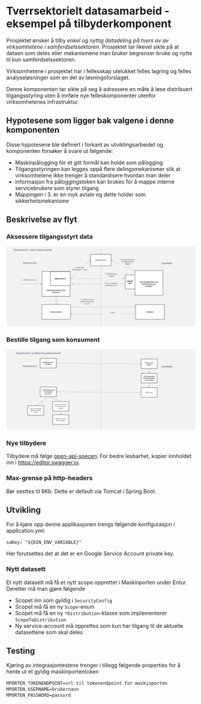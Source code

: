 # Tverrsektorielt datasamarbeid - eksempel på tilbyderkomponent

Prosjektet ønsker å tilby *enkel og nyttig datadeling på tvers av av virksomhetene i samferdselssektoren*. Prosjektet tar likevel sikte på at 
dataen som deles eller mekanismene man bruker begrenser bruke og nytte til kun samferdselssektoren. 

Virksomhetene i prosjektet har i fellesskap utelukket felles lagring og felles analyseløsninger som en del av løsningsforslaget. 

Denne komponenten tar sikte på seg å adressere en måte å løse distribuert tilgangsstyring uten å innføre nye felleskomponenter utenfor 
virksomhetenes infrastruktur.

## Hypotesene som ligger bak valgene i denne komponenten

Disse hypotesene ble definert i forkant av utviklingsarbeidet og komponenten forsøker å svare ut følgende:

* Maskinpålogging for et gitt formål kan holde som pålogging
* Tilgangsstyringen kan legges oppå flere delingsmekanismer slik at virksomhetene ikke trenger å standardisere hvordan man deler
* Informasjon fra påloggingstoken kan brukes for å mappe interne servicebrukere som styrer tilgang 
* Mappingen i 3. er en myk avtale og dette holder som sikkerhetsmekanisme

## Beskrivelse av flyt

### Aksessere tilgangsstyrt data

![Dataflyt ved dataaksess](docs/aksesser-data.png)

### Bestille tilgang som konsument

![Dataflyt ved ny tilgang](docs/gi-tilgang.png)

### Nye tilbydere

Tilbydere må følge [open-api-specen](src/main/resources/specs/resolve-1.0.0.yaml). For bedre lesbarhet, kopier innholdet inn i https://editor.swagger.io.

### Max-grense på http-headers

Bør sesttes til 8Kb. Dette er default via Tomcat i Spring Boot. 

## Utvikling 

For å kjøre opp denne applikasjonen trengs følgende konfigurasjon i application.yml:
 
```
saKey: "${DIN_ENV_VARIABLE}"
```

Her forutsettes det at det er en Google Service Account private key. 

### Nytt datasett

Et nytt datasett må få et nytt scope opprettet i Maskinporten under Entur. Deretter må man gjøre følgende

* Scopet inn som gyldig i `SecurityConfig`
* Scopet må få en ny `Scope`-enum
* Scopet må få en ny `*Distribution`-klasse som implementerer `ScopeToDistribution`
* Ny service-account må opprettes som kun har tilgang til de aktuelle datasettene som skal deles


## Testing

Kjøring av integrasjontestene trenger i tillegg følgende properties for å hente ut et gyldig maskinportentoken

```
MPORTEN_TOKENENDPOINT=url til tokenendpoint for maskinporten
MPORTEN_USERNAME=brukernavn
MPORTEN_PASSWORD=passord
```